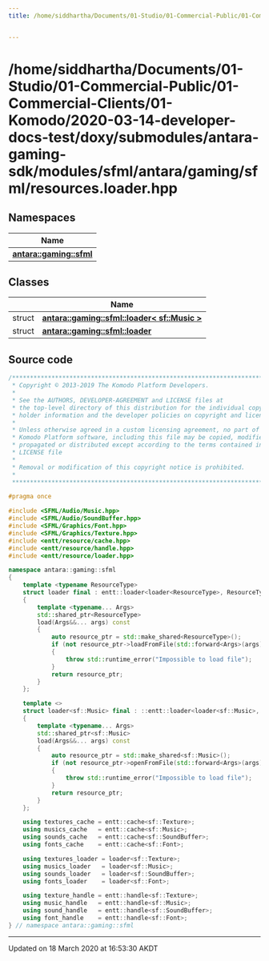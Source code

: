 ```yaml
---
title: /home/siddhartha/Documents/01-Studio/01-Commercial-Public/01-Commercial-Clients/01-Komodo/2020-03-14-developer-docs-test/doxy/submodules/antara-gaming-sdk/modules/sfml/antara/gaming/sfml/resources.loader.hpp


---
```


# /home/siddhartha/Documents/01-Studio/01-Commercial-Public/01-Commercial-Clients/01-Komodo/2020-03-14-developer-docs-test/doxy/submodules/antara-gaming-sdk/modules/sfml/antara/gaming/sfml/resources.loader.hpp







## Namespaces

| Name           |
| -------------- |
| **[antara::gaming::sfml](Namespaces/namespaceantara_1_1gaming_1_1sfml.md)**  |

## Classes

|                | Name           |
| -------------- | -------------- |
| struct | **[antara::gaming::sfml::loader< sf::Music >](Classes/structantara_1_1gaming_1_1sfml_1_1loader_3_01sf_1_1_music_01_4.md)**  |
| struct | **[antara::gaming::sfml::loader](Classes/structantara_1_1gaming_1_1sfml_1_1loader.md)**  |













## Source code

```cpp
/******************************************************************************
 * Copyright © 2013-2019 The Komodo Platform Developers.                      *
 *                                                                            *
 * See the AUTHORS, DEVELOPER-AGREEMENT and LICENSE files at                  *
 * the top-level directory of this distribution for the individual copyright  *
 * holder information and the developer policies on copyright and licensing.  *
 *                                                                            *
 * Unless otherwise agreed in a custom licensing agreement, no part of the    *
 * Komodo Platform software, including this file may be copied, modified,     *
 * propagated or distributed except according to the terms contained in the   *
 * LICENSE file                                                               *
 *                                                                            *
 * Removal or modification of this copyright notice is prohibited.            *
 *                                                                            *
 ******************************************************************************/

#pragma once

#include <SFML/Audio/Music.hpp>
#include <SFML/Audio/SoundBuffer.hpp>
#include <SFML/Graphics/Font.hpp>
#include <SFML/Graphics/Texture.hpp>
#include <entt/resource/cache.hpp>
#include <entt/resource/handle.hpp>
#include <entt/resource/loader.hpp>

namespace antara::gaming::sfml
{
    template <typename ResourceType>
    struct loader final : entt::loader<loader<ResourceType>, ResourceType>
    {
        template <typename... Args>
        std::shared_ptr<ResourceType>
        load(Args&&... args) const
        {
            auto resource_ptr = std::make_shared<ResourceType>();
            if (not resource_ptr->loadFromFile(std::forward<Args>(args)...))
            {
                throw std::runtime_error("Impossible to load file");
            }
            return resource_ptr;
        }
    };

    template <>
    struct loader<sf::Music> final : ::entt::loader<loader<sf::Music>, sf::Music>
    {
        template <typename... Args>
        std::shared_ptr<sf::Music>
        load(Args&&... args) const
        {
            auto resource_ptr = std::make_shared<sf::Music>();
            if (not resource_ptr->openFromFile(std::forward<Args>(args)...))
            {
                throw std::runtime_error("Impossible to load file");
            }
            return resource_ptr;
        }
    };

    using textures_cache = entt::cache<sf::Texture>;
    using musics_cache   = entt::cache<sf::Music>;
    using sounds_cache   = entt::cache<sf::SoundBuffer>;
    using fonts_cache    = entt::cache<sf::Font>;

    using textures_loader = loader<sf::Texture>;
    using musics_loader   = loader<sf::Music>;
    using sounds_loader   = loader<sf::SoundBuffer>;
    using fonts_loader    = loader<sf::Font>;

    using texture_handle = entt::handle<sf::Texture>;
    using music_handle   = entt::handle<sf::Music>;
    using sound_handle   = entt::handle<sf::SoundBuffer>;
    using font_handle    = entt::handle<sf::Font>;
} // namespace antara::gaming::sfml
```


-------------------------------

Updated on 18 March 2020 at 16:53:30 AKDT
